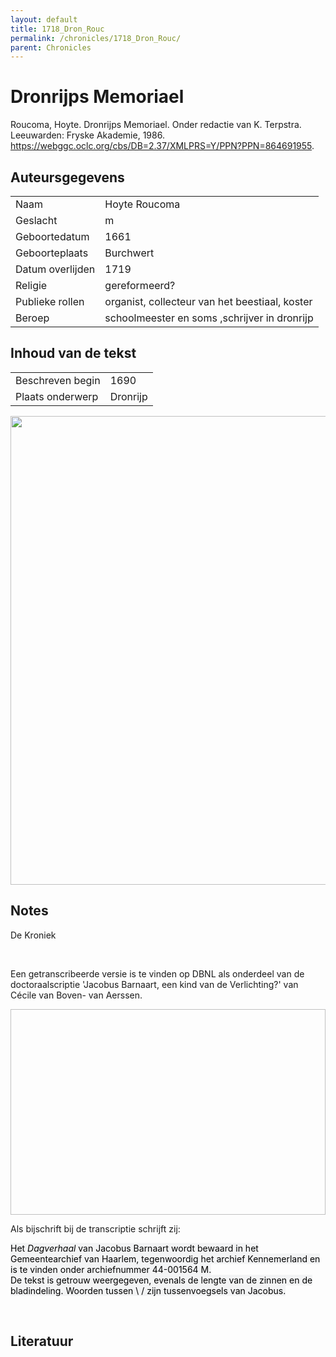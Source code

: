 ```yaml
---
layout: default
title: 1718_Dron_Rouc
permalink: /chronicles/1718_Dron_Rouc/
parent: Chronicles
--- 
```



# Dronrijps Memoriael 

Roucoma, Hoyte. Dronrijps Memoriael. Onder redactie van K. Terpstra. Leeuwarden: Fryske Akademie, 1986. https://webggc.oclc.org/cbs/DB=2.37/XMLPRS=Y/PPN?PPN=864691955. 

## Auteursgegevens 

| | | 
| --------------- | --------------- | 
| Naam | Hoyte Roucoma | 
| Geslacht | m | 
 | Geboortedatum | 1661 | 
| Geboorteplaats | Burchwert | 
| Datum overlijden | 1719 | 
| Religie | gereformeerd? | 
| Publieke rollen | organist, collecteur van het beestiaal,  koster | 
| Beroep | schoolmeester en soms ,schrijver in dronrijp | 

## Inhoud van de tekst 

| | | 
| --------------- | --------------- | 
| Beschreven begin | 1690 | 
| Plaats onderwerp | Dronrijp | 

[<img src="..\..\barplots_chronicles\1718_Dron_Rouc.jpg" width="750"/>](..\..\barplots_chronicles\1718_Dron_Rouc.jpg) 

## Notes 

<div data-schema-version="8"><p>De Kroniek</p>
<p>&nbsp;</p>
<p>Een getranscribeerde versie is te vinden op DBNL als onderdeel van de doctoraalscriptie 'Jacobus Barnaart, een kind van de Verlichting?' van Cécile van Boven- van Aerssen.</p>
<p><img alt="" data-attachment-key="XMKBAG3I" width="606" height="329"></p>
<p>Als bijschrift bij de transcriptie schrijft zij:</p>
<p><span style="color: #000000"><span style="background-color: #f3f4f5">Het&nbsp;</span></span><em><span style="color: #000000"><span style="background-color: #f3f4f5">Dagverhaal</span></span></em><span style="color: #000000"><span style="background-color: #f3f4f5">&nbsp;van Jacobus Barnaart wordt bewaard in het Gemeentearchief van Haarlem, tegenwoordig het archief Kennemerland en is te vinden onder archiefnummer 44-001564 M.<br>De tekst is getrouw weergegeven, evenals de lengte van de zinnen en de bladindeling. Woorden tussen \ / zijn tussenvoegsels van Jacobus.</span></span></p>
<p>&nbsp;</p>
</div> 

## Literatuur 

